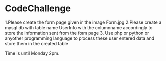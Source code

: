 # CodeChallenge

1.Please create the form page given in the image Form.jpg
2.Please create a mysql db with table name UserInfo with the columnname accordingly to store the information sent from the form page 
3. Use  php  or python or anyother programming language to process these user entered data and store them in the  created table 


Time is until Monday 2pm.
